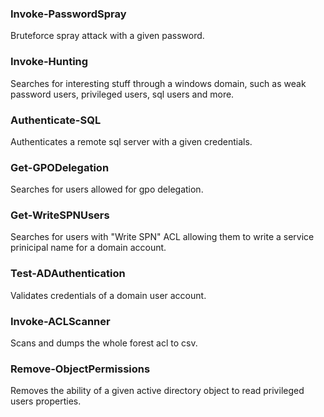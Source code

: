 ### Invoke-PasswordSpray
Bruteforce spray attack with a given password.

### Invoke-Hunting
Searches for interesting stuff through a windows domain, such as weak password users, privileged users, sql users and more.

### Authenticate-SQL
Authenticates a remote sql server with a given credentials.

### Get-GPODelegation
Searches for users allowed for gpo delegation.

### Get-WriteSPNUsers
Searches for users with "Write SPN" ACL allowing them to write a service prinicipal name for a domain account.

### Test-ADAuthentication
Validates credentials of a domain user account.

### Invoke-ACLScanner
Scans and dumps the whole forest acl to csv.

### Remove-ObjectPermissions
Removes the ability of a given active directory object to read privileged users properties.
